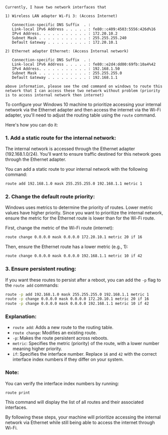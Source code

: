 ```
Currently, I have two network interfaces that

1) Wireless LAN adapter Wi-Fi 3: (Access Internet)

   Connection-specific DNS Suffix  . :
   Link-local IPv6 Address . . . . . : fe80::c409:4503:5556:426d%16
   IPv4 Address. . . . . . . . . . . : 172.20.10.2
   Subnet Mask . . . . . . . . . . . : 255.255.255.240
   Default Gateway . . . . . . . . . : 172.20.10.1

2) Ethernet adapter Ethernet: (Access Internal network)

   Connection-specific DNS Suffix  . :
   Link-local IPv6 Address . . . . . : fe80::e2d4:dd00:69fb:10a4%42
   IPv4 Address. . . . . . . . . . . : 192.168.1.50
   Subnet Mask . . . . . . . . . . . : 255.255.255.0
   Default Gateway . . . . . . . . . : 192.168.1.1

above information, please see the cmd command on windows to route this network that I can access these two network without problem (priority is to access internal network then internet)
```



To configure your Windows 10 machine to prioritize accessing your internal network via the Ethernet adapter and then access the internet via the Wi-Fi adapter, you'll need to adjust the routing table using the `route` command.

Here's how you can do it:

### 1. **Add a static route for the internal network:**

The internal network is accessed through the Ethernet adapter (192.168.1.0/24). You'll want to ensure traffic destined for this network goes through the Ethernet adapter.

You can add a static route to your internal network with the following command:

``` cmd
route add 192.168.1.0 mask 255.255.255.0 192.168.1.1 metric 1
```

### 2. **Change the default route priority:**

Windows uses metrics to determine the priority of routes. Lower metric values have higher priority. Since you want to prioritize the internal network, ensure the metric for the Ethernet route is lower than for the Wi-Fi route.

First, change the metric of the Wi-Fi route (internet):

``` cmd
route change 0.0.0.0 mask 0.0.0.0 172.20.10.1 metric 20 if 16
```

Then, ensure the Ethernet route has a lower metric (e.g., 1):

``` cmd
route change 0.0.0.0 mask 0.0.0.0 192.168.1.1 metric 10 if 42
```

### 3. **Ensure persistent routing:**

If you want these routes to persist after a reboot, you can add the `-p` flag to the `route add` commands:

``` cmd
route -p add 192.168.1.0 mask 255.255.255.0 192.168.1.1 metric 1
route -p change 0.0.0.0 mask 0.0.0.0 172.20.10.1 metric 20 if 16
route -p change 0.0.0.0 mask 0.0.0.0 192.168.1.1 metric 10 if 42
```

### Explanation:

- `route add`: Adds a new route to the routing table.
- `route change`: Modifies an existing route.
- `-p`: Makes the route persistent across reboots.
- `metric`: Specifies the metric (priority) of the route, with a lower number meaning higher priority.
- `if`: Specifies the interface number. Replace `16` and `42` with the correct interface index numbers if they differ on your system.

### Note:

You can verify the interface index numbers by running:

```
route print
```

This command will display the list of all routes and their associated interfaces.

By following these steps, your machine will prioritize accessing the internal network via Ethernet while still being able to access the internet through Wi-Fi.
